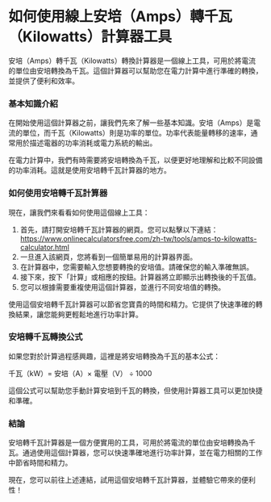 如何使用線上安培（Amps）轉千瓦（Kilowatts）計算器工具
=================================

安培（Amps）轉千瓦（Kilowatts）轉換計算器是一個線上工具，可用於將電流的單位由安培轉換為千瓦。這個計算器可以幫助您在電力計算中進行準確的轉換，並提供了便利和效率。

### 基本知識介紹

在開始使用這個計算器之前，讓我們先來了解一些基本知識。安培（Amps）是電流的單位，而千瓦（Kilowatts）則是功率的單位。功率代表能量轉移的速率，通常用於描述電器的功率消耗或電力系統的輸出。

在電力計算中，我們有時需要將安培轉換為千瓦，以便更好地理解和比較不同設備的功率消耗。這就是使用安培轉千瓦計算器的地方。

### 如何使用安培轉千瓦計算器

現在，讓我們來看看如何使用這個線上工具：

1. 首先，請打開安培轉千瓦計算器的網頁。您可以點擊以下連結： <https://www.onlinecalculatorsfree.com/zh-tw/tools/amps-to-kilowatts-calculator.html>
2. 一旦進入該網頁，您將看到一個簡單易用的計算器界面。
3. 在計算器中，您需要輸入您想要轉換的安培值。請確保您的輸入準確無誤。
4. 接下來，按下「計算」或相應的按鈕。計算器將立即顯示出轉換後的千瓦值。
5. 您可以根據需要重複使用這個計算器，並進行不同安培值的轉換。

使用這個安培轉千瓦計算器可以節省您寶貴的時間和精力。它提供了快速準確的轉換結果，讓您能夠更輕鬆地進行功率計算。

### 安培轉千瓦轉換公式

如果您對於計算過程感興趣，這裡是將安培轉換為千瓦的基本公式：

千瓦（kW）= 安培（A）× 電壓（V） ÷ 1000

這個公式可以幫助您手動計算安培到千瓦的轉換，但使用計算器工具可以更加快捷和準確。

### 結論

安培轉千瓦計算器是一個方便實用的工具，可用於將電流的單位由安培轉換為千瓦。通過使用這個計算器，您可以快速準確地進行功率計算，並在電力相關的工作中節省時間和精力。

現在，您可以前往上述連結，試用這個安培轉千瓦計算器，並體驗它帶來的便利性！